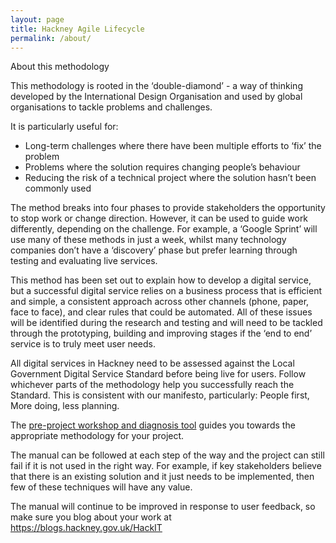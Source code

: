 ```yaml
---
layout: page
title: Hackney Agile Lifecycle
permalink: /about/
---
```

<span class="c4">About this methodology</span></h2><p class="c3"><span class="c1">This methodology is rooted in the &lsquo;double-diamond&rsquo; - a way of thinking developed by the International Design Organisation and used by global organisations to tackle problems and challenges. </span></p><p class="c2"><span class="c1"></span></p><p class="c3"><span class="c1">It is particularly useful for:</span></p><ul class="c5 lst-kix_crcdgq8mwjrs-0 start"><li class="c0"><span class="c1">Long-term challenges where there have been multiple efforts to &lsquo;fix&rsquo; the problem</span></li><li class="c0"><span class="c1">Problems where the solution requires changing people&rsquo;s behaviour </span></li><li class="c0"><span class="c1">Reducing the risk of a technical project where the solution hasn&rsquo;t been commonly used</span></li></ul><p class="c2"><span class="c1"></span></p><p class="c3"><span class="c1">The method breaks into four phases to provide stakeholders the opportunity to stop work or change direction. However, it can be used to guide work differently, depending on the challenge. For example, a &lsquo;Google Sprint&rsquo; will use many of these methods in just a week, whilst many technology companies don&rsquo;t have a &lsquo;discovery&rsquo; phase but prefer learning through testing and evaluating live services. </span></p><p class="c2"><span class="c1"></span></p><p class="c3"><span class="c1">This method has been set out to explain how to develop a digital service, but a successful digital service relies on a business process that is efficient and simple, a consistent approach across other channels (phone, paper, face to face), and clear rules that could be automated. All of these issues will be identified during the research and testing and will need to be tackled through the prototyping, building and improving stages if the &lsquo;end to end&rsquo; service is to truly meet user needs. </span></p><p class="c2"><span class="c1"></span></p><p class="c3"><span>All digital services in Hackney need to be assessed against the Local Government Digital Service Standard before being live for users. Follow whichever parts of the methodology help you successfully reach the Standard. </span><span class="c1">This is consistent with our manifesto, particularly: People first, More doing, less planning. </span></p><p class="c2"><span class="c1"></span></p><p class="c3"><span>The </span><span class="c15"><a class="c6" href="https://www.google.com/url?q=https://docs.google.com/a/hackney.gov.uk/document/d/1LeKN1fqaUBaTyY8m4Y_M_NEn-TAJms0gKiUGWYtxpZU/edit?usp%3Dsharing&amp;sa=D&amp;ust=1496573525641000&amp;usg=AFQjCNH_ag1Cq7VKl-rUk9oKHmA-T-ns-Q">pre-project workshop and diagnosis tool</a></span><span>&nbsp;</span><span class="c1">guides you towards the appropriate methodology for your project. </span></p><p class="c2"><span class="c1"></span></p><p class="c3"><span class="c1">The manual can be followed at each step of the way and the project can still fail if it is not used in the right way. For example, if key stakeholders believe that there is an existing solution and it just needs to be implemented, then few of these techniques will have any value. </span></p><p class="c2"><span class="c1"></span></p><p class="c3"><span>The manual will continue to be improved in response to user feedback, so make sure you blog about your work at </span><span class="c15"><a class="c6" href="https://www.google.com/url?q=https://blogs.hackney.gov.uk/HackIT&amp;sa=D&amp;ust=1496573525643000&amp;usg=AFQjCNEXWcyQ98T5Dv-GHjyGpykQOrWW6A">https://blogs.hackney.gov.uk/HackIT</a></span>